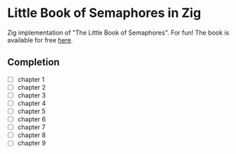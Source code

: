 # Little Book of Semaphores in Zig

Zig implementation of "The Little Book of Semaphores". For fun!
The book is available for free [here](https://greenteapress.com/wp/semaphores/).

## Completion

- [ ] chapter 1
- [ ] chapter 2
- [ ] chapter 3
- [ ] chapter 4
- [ ] chapter 5
- [ ] chapter 6
- [ ] chapter 7
- [ ] chapter 8
- [ ] chapter 9
